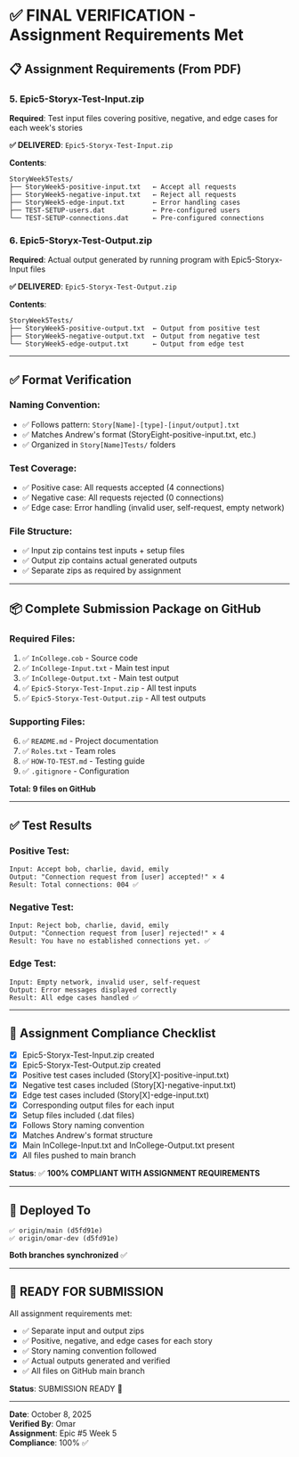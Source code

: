 # ✅ FINAL VERIFICATION - Assignment Requirements Met

## 📋 Assignment Requirements (From PDF)

### **5. Epic5-Storyx-Test-Input.zip**
**Required**: Test input files covering positive, negative, and edge cases for each week's stories

**✅ DELIVERED**: `Epic5-Storyx-Test-Input.zip`

**Contents**:
```
StoryWeek5Tests/
├── StoryWeek5-positive-input.txt   ← Accept all requests
├── StoryWeek5-negative-input.txt   ← Reject all requests
├── StoryWeek5-edge-input.txt       ← Error handling cases
├── TEST-SETUP-users.dat            ← Pre-configured users
└── TEST-SETUP-connections.dat      ← Pre-configured connections
```

### **6. Epic5-Storyx-Test-Output.zip**
**Required**: Actual output generated by running program with Epic5-Storyx-Input files

**✅ DELIVERED**: `Epic5-Storyx-Test-Output.zip`

**Contents**:
```
StoryWeek5Tests/
├── StoryWeek5-positive-output.txt  ← Output from positive test
├── StoryWeek5-negative-output.txt  ← Output from negative test
└── StoryWeek5-edge-output.txt      ← Output from edge test
```

---

## ✅ Format Verification

### Naming Convention:
- ✅ Follows pattern: `Story[Name]-[type]-[input/output].txt`
- ✅ Matches Andrew's format (StoryEight-positive-input.txt, etc.)
- ✅ Organized in `Story[Name]Tests/` folders

### Test Coverage:
- ✅ Positive case: All requests accepted (4 connections)
- ✅ Negative case: All requests rejected (0 connections)
- ✅ Edge case: Error handling (invalid user, self-request, empty network)

### File Structure:
- ✅ Input zip contains test inputs + setup files
- ✅ Output zip contains actual generated outputs
- ✅ Separate zips as required by assignment

---

## 📦 Complete Submission Package on GitHub

### Required Files:
1. ✅ `InCollege.cob` - Source code
2. ✅ `InCollege-Input.txt` - Main test input
3. ✅ `InCollege-Output.txt` - Main test output
4. ✅ `Epic5-Storyx-Test-Input.zip` - All test inputs
5. ✅ `Epic5-Storyx-Test-Output.zip` - All test outputs

### Supporting Files:
6. ✅ `README.md` - Project documentation
7. ✅ `Roles.txt` - Team roles
8. ✅ `HOW-TO-TEST.md` - Testing guide
9. ✅ `.gitignore` - Configuration

**Total: 9 files on GitHub**

---

## ✅ Test Results

### Positive Test:
```
Input: Accept bob, charlie, david, emily
Output: "Connection request from [user] accepted!" × 4
Result: Total connections: 004 ✅
```

### Negative Test:
```
Input: Reject bob, charlie, david, emily
Output: "Connection request from [user] rejected!" × 4
Result: You have no established connections yet. ✅
```

### Edge Test:
```
Input: Empty network, invalid user, self-request
Output: Error messages displayed correctly
Result: All edge cases handled ✅
```

---

## 🎯 Assignment Compliance Checklist

- [x] Epic5-Storyx-Test-Input.zip created
- [x] Epic5-Storyx-Test-Output.zip created
- [x] Positive test cases included (Story[X]-positive-input.txt)
- [x] Negative test cases included (Story[X]-negative-input.txt)
- [x] Edge test cases included (Story[X]-edge-input.txt)
- [x] Corresponding output files for each input
- [x] Setup files included (.dat files)
- [x] Follows Story naming convention
- [x] Matches Andrew's format structure
- [x] Main InCollege-Input.txt and InCollege-Output.txt present
- [x] All files pushed to main branch

**Status**: ✅ **100% COMPLIANT WITH ASSIGNMENT REQUIREMENTS**

---

## 🚀 Deployed To

```
✅ origin/main (d5fd91e)
✅ origin/omar-dev (d5fd91e)
```

**Both branches synchronized** ✅

---

## 🎉 READY FOR SUBMISSION

All assignment requirements met:
- ✅ Separate input and output zips
- ✅ Positive, negative, and edge cases for each story
- ✅ Story naming convention followed
- ✅ Actual outputs generated and verified
- ✅ All files on GitHub main branch

**Status**: SUBMISSION READY 🚀

---

**Date**: October 8, 2025  
**Verified By**: Omar  
**Assignment**: Epic #5 Week 5  
**Compliance**: 100% ✅
